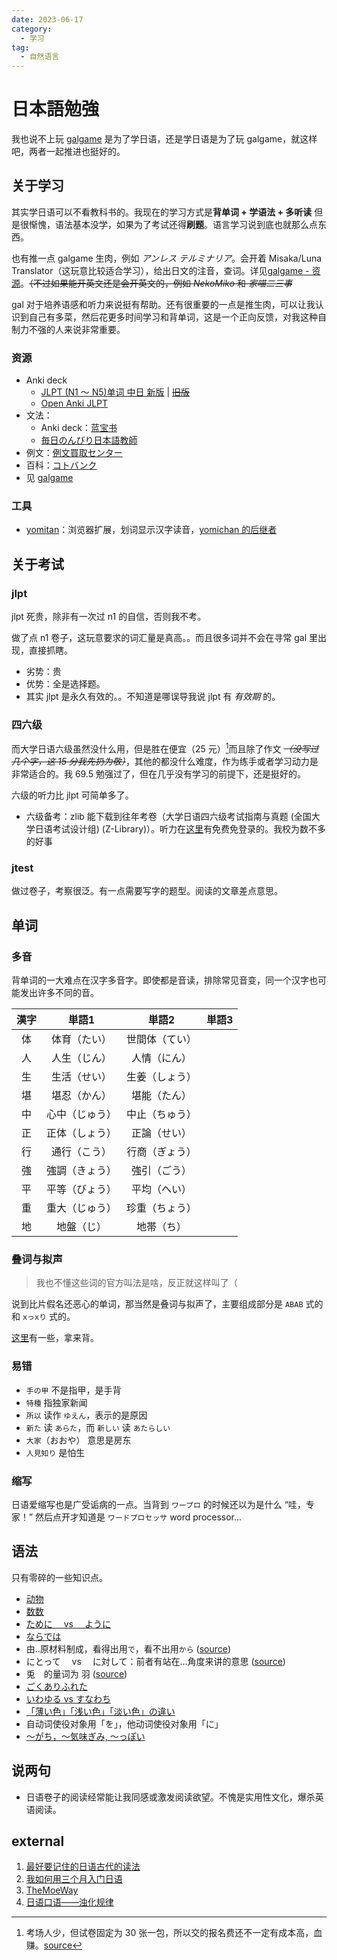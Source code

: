 ```yaml
---
date: 2023-06-17
category:
  - 学习
tag:
  - 自然语言
---
```


# 日本語勉強

我也说不上玩 [galgame](../../hobbies/galgame.md) 是为了学日语，还是学日语是为了玩 galgame，就这样吧，两者一起推进也挺好的。

## 关于学习

其实学日语可以不看教科书的。我现在的学习方式是**背单词 + 学语法 + 多听读** <span class="heimu" title="你知道的太多了">但是很惭愧，语法基本没学</span>，如果为了考试还得**刷题**。语言学习说到底也就那么点东西。

也有推一点 galgame 生肉，例如 _アンレス テルミナリア_。会开着 Misaka/Luna Translator（这玩意比较适合学习），给出日文的注音，查词。详见[galgame - 资源](../../hobbies/galgame.md#资源)。~~（不过如果能开英文还是会开英文的，例如 _NekoMiko_ 和 _家喵二三事_~~

gal 对于培养语感和听力来说挺有帮助。还有很重要的一点是推生肉，可以让我认识到自己有多菜，然后花更多时间学习和背单词，这是一个正向反馈，对我这种自制力不强的人来说非常重要。

### 资源

- Anki deck
  - [JLPT (N1 ～ N5)单词 中日 新版](https://ankiweb.net/shared/info/832276382) | ~~[旧版](https://ankiweb.net/shared/info/34073638)~~
  - [Open Anki JLPT](https://ankiweb.net/shared/decks?search=Open%20anki%20JLPT)
- 文法：
  - Anki deck：[蓝宝书](https://ankiweb.net/shared/info/1959548600)
  - [毎日のんびり日本語教師](https://nihongonosensei.net/)
- 例文：[例文買取センター](https://reibuncnt.jp/)
- 百科：[コトバンク](https://kotobank.jp/)
- 见 [galgame](../../hobbies/galgame.md)

### 工具

- [yomitan](https://github.com/themoeway/yomitan)：浏览器扩展，划词显示汉字读音，[yomichan 的后继者](https://foosoft.net/posts/passing-the-torch-to-yomitan/)

## 关于考试

### jlpt

jlpt 死贵，除非有一次过 n1 的自信，否则我不考。

做了点 n1 卷子，这玩意要求的词汇量是真高。。而且很多词并不会在寻常 gal 里出现，直接抓瞎。

- 劣势：贵
- 优势：全是选择题。
- 其实 jlpt 是永久有效的。。不知道是哪误导我说 jlpt 有 _有效期_ 的。

### 四六级

而大学日语六级虽然没什么用，但是胜在便宜（25 元）[^1]而且除了作文 ~~_（没写过几个字，这 15 分我先扔为敬）_~~，其他的都没什么难度，作为练手或者学习动力是非常适合的。我 69.5 勉强过了，但在几乎没有学习的前提下，还是挺好的。

六级的听力比 jlpt 可简单多了。

[^1]: 考场人少，但试卷固定为 30 张一包，所以交的报名费还不一定有成本高，血赚。[source](https://t.me/withabsolutex/1129)

- 六级备考：zlib 能下载到往年考卷（大学日语四六级考试指南与真题 (全国大学日语考试设计组) (Z-Library)）。听力在[这里](https://app.readoor.cn/app/dt/bi/1523326392/85264-8480865e855413)有免费免登录的。<span class="heimu" title="你知道的太多了">我校为数不多的好事</span>

### jtest

做过卷子，考察很泛。有一点需要写字的题型。阅读的文章差点意思。

## 单词

### 多音

背单词的一大难点在汉字多音字。即使都是音读，排除常见音变，同一个汉字也可能发出许多不同的音。

<!-- prettier-ignore -->
|漢字|単語1|単語2|単語3|
| :-: | :-: | :-: | :-: |
|体|体育（たい）|世間体（てい）|
|人|人生（じん）|人情（にん）|
|生|生活（せい）|生姜（しょう）|
|堪|堪忍（かん）|堪能（たん）|
|中|心中（じゅう）|中止（ちゅう）|
|正|正体（しょう）|正論（せい）|
|行|通行（こう）|行商（ぎょう）|
|強|強調（きょう）|強引（ごう）|
|平|平等（びょう）|平均（へい）|
|重|重大（じゅう）|珍重（ちょう）|
|地|地盤（じ）|地帯（ち）|

### 叠词与拟声

> 我也不懂这些词的官方叫法是啥，反正就这样叫了（

说到比片假名还恶心的单词，那当然是叠词与拟声了，主要组成部分是 `ABAB` 式的和 `xっxり` 式的。

[这里](https://t.me/jp_study/1523)有一些，拿来背。

### 易错

- `手の甲` 不是指甲，是手背
- `特種` 指独家新闻
- `所以` 读作 `ゆえん`，表示的是原因
- `新た` 读 `あらた`，而 `新しい` 读 `あたらしい`
- `大家`（おおや） 意思是房东
- `人見知り` 是怕生

### 缩写

日语爱缩写也是广受诟病的一点。当背到 `ワープロ` 的时候还以为是什么 “哇，专家！” 然后点开才知道是 `ワードプロセッサ` word processor...

## 语法

只有零碎的一些知识点。

- [动物](https://www.todaimae.com.hk/material/a_zoo.html)
- [数数](https://learning-japanese.com/number-count/)
- [ために　 vs 　ように](https://japanese.stackexchange.com/questions/12450/difference-between-ために-and-ように)
- [ならでは](https://nihongokyoshi-net.com/2019/06/20/jlptn1-grammar-naradewa/)
- 由..原材料制成，看得出用`で`，看不出用`から` ([source](https://www.bilibili.com/video/BV1Ni4y1N7mA/?t=383))
- にとって　 vs 　に対して：前者有站在...角度来讲的意思 ([source](https://www.bilibili.com/video/BV1Ni4y1N7mA/?t=2151))
- 兎　的量词为 羽 ([source](https://japanknowledge.com/articles/kze/column_kaz_02.html))
- [ごくありふれた](https://ja.hinative.com/questions/8252283)
- [いわゆる vs すなわち](https://ja.hinative.com/questions/23858327)
- [「薄い色」「浅い色」「淡い色」の違い](https://www.youtube.com/watch?v=OXufBWERqhM)
- 自动词使役对象用「を」，他动词使役对象用「に」
- [～がち，～気味ぎみ, ～っぽい](https://nihongonosato.com/jlpt/n2-grammar/n2-gachi/)

## 说两句

- 日语卷子的阅读经常能让我同感或激发阅读欲望。不愧是实用性文化，爆杀英语阅读。

## external

1. [最好要记住的日语古代的读法](https://t.me/jp_study/2222)
2. [我如何用三个月入门日语](http://numbbbbb.com/2016/07/04/20160704_我如何用三个月入门日语/)
3. [TheMoeWay](https://learnjapanese.moe/)
4. [日语口语——浊化规律](https://mike4ellis.github.io/2019/05/29/japanese-speak-change/)
